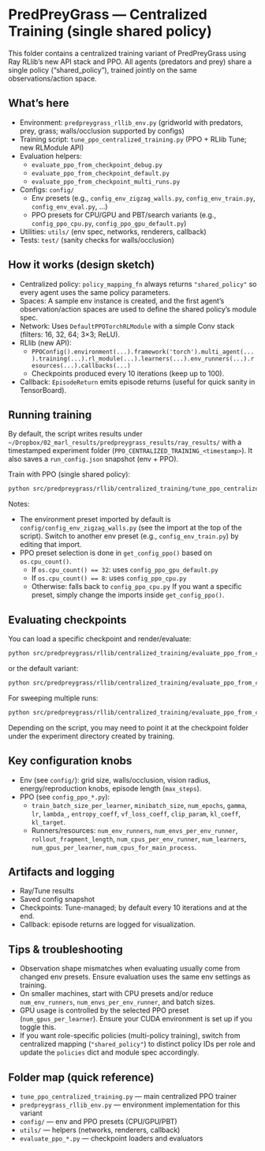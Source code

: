 # PredPreyGrass — Centralized Training (single shared policy)

This folder contains a centralized training variant of PredPreyGrass using Ray RLlib’s new API stack and PPO. All agents (predators and prey) share a single policy (“shared_policy”), trained jointly on the same observations/action space.

## What’s here
- Environment: `predpreygrass_rllib_env.py` (gridworld with predators, prey, grass; walls/occlusion supported by configs)
- Training script: `tune_ppo_centralized_training.py` (PPO + RLlib Tune; new RLModule API)
- Evaluation helpers:
  - `evaluate_ppo_from_checkpoint_debug.py`
  - `evaluate_ppo_from_checkpoint_default.py`
  - `evaluate_ppo_from_checkpoint_multi_runs.py`
- Configs: `config/`
  - Env presets (e.g., `config_env_zigzag_walls.py`, `config_env_train.py`, `config_env_eval.py`, …)
  - PPO presets for CPU/GPU and PBT/search variants (e.g., `config_ppo_cpu.py`, `config_ppo_gpu_default.py`)
- Utilities: `utils/` (env spec, networks, renderers, callback)
- Tests: `test/` (sanity checks for walls/occlusion)

## How it works (design sketch)
- Centralized policy: `policy_mapping_fn` always returns `"shared_policy"` so every agent uses the same policy parameters.
- Spaces: A sample env instance is created, and the first agent’s observation/action spaces are used to define the shared policy’s module spec.
- Network: Uses `DefaultPPOTorchRLModule` with a simple Conv stack (filters: 16, 32, 64; 3×3; ReLU).
- RLlib (new API):
  - `PPOConfig().environment(...).framework('torch').multi_agent(...).training(...).rl_module(...).learners(...).env_runners(...).resources(...).callbacks(...)`
  - Checkpoints produced every 10 iterations (keep up to 100).
- Callback: `EpisodeReturn` emits episode returns (useful for quick sanity in TensorBoard).

## Running training
By default, the script writes results under `~/Dropbox/02_marl_results/predpreygrass_results/ray_results/` with a timestamped experiment folder (`PPO_CENTRALIZED_TRAINING_<timestamp>`). It also saves a `run_config.json` snapshot (env + PPO).

Train with PPO (single shared policy):
```bash
python src/predpreygrass/rllib/centralized_training/tune_ppo_centralized_training.py
```
Notes:
- The environment preset imported by default is `config/config_env_zigzag_walls.py` (see the import at the top of the script). Switch to another env preset (e.g., `config_env_train.py`) by editing that import.
- PPO preset selection is done in `get_config_ppo()` based on `os.cpu_count()`.
  - If `os.cpu_count() == 32`: uses `config_ppo_gpu_default.py`
  - If `os.cpu_count() == 8`: uses `config_ppo_cpu.py`
  - Otherwise: falls back to `config_ppo_cpu.py`
  If you want a specific preset, simply change the imports inside `get_config_ppo()`.

## Evaluating checkpoints
You can load a specific checkpoint and render/evaluate:
```bash
python src/predpreygrass/rllib/centralized_training/evaluate_ppo_from_checkpoint_debug.py
```
or the default variant:
```bash
python src/predpreygrass/rllib/centralized_training/evaluate_ppo_from_checkpoint_default.py
```
For sweeping multiple runs:
```bash
python src/predpreygrass/rllib/centralized_training/evaluate_ppo_from_checkpoint_multi_runs.py
```
Depending on the script, you may need to point it at the checkpoint folder under the experiment directory created by training.

## Key configuration knobs
- Env (see `config/`): grid size, walls/occlusion, vision radius, energy/reproduction knobs, episode length (`max_steps`).
- PPO (see `config_ppo_*.py`):
  - `train_batch_size_per_learner`, `minibatch_size`, `num_epochs`, `gamma`, `lr`, `lambda_`, `entropy_coeff`, `vf_loss_coeff`, `clip_param`, `kl_coeff`, `kl_target`.
  - Runners/resources: `num_env_runners`, `num_envs_per_env_runner`, `rollout_fragment_length`, `num_cpus_per_env_runner`, `num_learners`, `num_gpus_per_learner`, `num_cpus_for_main_process`.

## Artifacts and logging
- Ray/Tune results
- Saved config snapshot
- Checkpoints: Tune-managed; by default every 10 iterations and at the end.
- Callback: episode returns are logged for visualization.

## Tips & troubleshooting
- Observation shape mismatches when evaluating usually come from changed env presets. Ensure evaluation uses the same env settings as training.
- On smaller machines, start with CPU presets and/or reduce `num_env_runners`, `num_envs_per_env_runner`, and batch sizes.
- GPU usage is controlled by the selected PPO preset (`num_gpus_per_learner`). Ensure your CUDA environment is set up if you toggle this.
- If you want role-specific policies (multi-policy training), switch from centralized mapping (`"shared_policy"`) to distinct policy IDs per role and update the `policies` dict and module spec accordingly.

## Folder map (quick reference)
- `tune_ppo_centralized_training.py` — main centralized PPO trainer
- `predpreygrass_rllib_env.py` — environment implementation for this variant
- `config/` — env and PPO presets (CPU/GPU/PBT)
- `utils/` — helpers (networks, renderers, callback)
- `evaluate_ppo_*.py` — checkpoint loaders and evaluators
